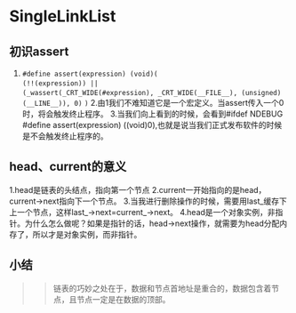 # SingleLinkList
## 初识assert
1. `#define assert(expression) (void)(`     
            `(!!(expression)) ||  `                                                            
            `(_wassert(_CRT_WIDE(#expression), _CRT_WIDE(__FILE__), (unsigned)(__LINE__)), 0)` 
        `)`
2.由1我们不难知道它是一个宏定义。当assert传入一个0时，将会触发终止程序。
3.当我们向上看到的时候，会看到#ifdef NDEBUG #define assert(expression) ((void)0),也就是说当我们正式发布软件的时候是不会触发终止程序的。
## head、current的意义
1.head是链表的头结点，指向第一个节点
2.current一开始指向的是head，current->next指向下一个节点。
3.当我进行删除操作的时候，需要用last_缓存下上一个节点，这样last_->next=current_->next。
4.head是一个对象实例，非指针。为什么怎么做呢？如果是指针的话，head->next操作，就需要为head分配内存了，所以才是对象实例，而非指针。
## 小结
>>链表的巧妙之处在于，数据和节点首地址是重合的，数据包含着节点，且节点一定是在数据的顶部。
